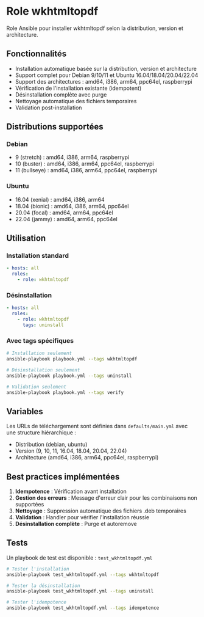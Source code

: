 # Role wkhtmltopdf

Role Ansible pour installer wkhtmltopdf selon la distribution, version et architecture.

## Fonctionnalités

- Installation automatique basée sur la distribution, version et architecture
- Support complet pour Debian 9/10/11 et Ubuntu 16.04/18.04/20.04/22.04
- Support des architectures : amd64, i386, arm64, ppc64el, raspberrypi
- Vérification de l'installation existante (idempotent)
- Désinstallation complète avec purge
- Nettoyage automatique des fichiers temporaires
- Validation post-installation

## Distributions supportées

### Debian
- 9 (stretch) : amd64, i386, arm64, raspberrypi
- 10 (buster) : amd64, i386, arm64, ppc64el, raspberrypi  
- 11 (bullseye) : amd64, i386, arm64, ppc64el, raspberrypi

### Ubuntu
- 16.04 (xenial) : amd64, i386, arm64
- 18.04 (bionic) : amd64, i386, arm64, ppc64el
- 20.04 (focal) : amd64, arm64, ppc64el
- 22.04 (jammy) : amd64, arm64, ppc64el

## Utilisation

### Installation standard
```yaml
- hosts: all
  roles:
    - role: wkhtmltopdf
```

### Désinstallation
```yaml
- hosts: all
  roles:
    - role: wkhtmltopdf
      tags: uninstall
```

### Avec tags spécifiques
```bash
# Installation seulement
ansible-playbook playbook.yml --tags wkhtmltopdf

# Désinstallation seulement  
ansible-playbook playbook.yml --tags uninstall

# Validation seulement
ansible-playbook playbook.yml --tags verify
```

## Variables

Les URLs de téléchargement sont définies dans `defaults/main.yml` avec une structure hiérarchique :
- Distribution (debian, ubuntu)
- Version (9, 10, 11, 16.04, 18.04, 20.04, 22.04)
- Architecture (amd64, i386, arm64, ppc64el, raspberrypi)

## Best practices implémentées

1. **Idempotence** : Vérification avant installation
2. **Gestion des erreurs** : Message d'erreur clair pour les combinaisons non supportées
3. **Nettoyage** : Suppression automatique des fichiers .deb temporaires
4. **Validation** : Handler pour vérifier l'installation réussie
5. **Désinstallation complète** : Purge et autoremove

## Tests

Un playbook de test est disponible : `test_wkhtmltopdf.yml`

```bash
# Tester l'installation
ansible-playbook test_wkhtmltopdf.yml --tags wkhtmltopdf

# Tester la désinstallation
ansible-playbook test_wkhtmltopdf.yml --tags uninstall

# Tester l'idempotence
ansible-playbook test_wkhtmltopdf.yml --tags idempotence
